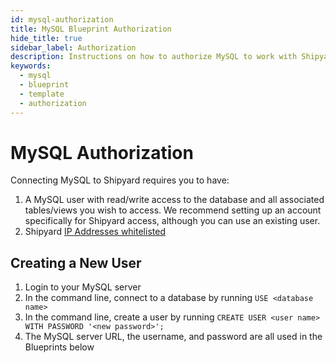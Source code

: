 ```yaml
---
id: mysql-authorization
title: MySQL Blueprint Authorization
hide_title: true
sidebar_label: Authorization
description: Instructions on how to authorize MySQL to work with Shipyard's low-code MySQL templates.
keywords:
  - mysql
  - blueprint
  - template
  - authorization
---
```


# MySQL Authorization

Connecting MySQL to Shipyard requires you to have:
1. A MySQL user with read/write access to the database and all associated tables/views you wish to access. We recommend setting up an account specifically for Shipyard access, although you can use an existing user.
2. Shipyard [IP Addresses whitelisted](../../faqs/security/ip-whitelist.md)

## Creating a New User

1. Login to your MySQL server  
2. In the command line, connect to a database by running `USE <database name>`  
3. In the command line, create a user by running `CREATE USER <user name> WITH PASSWORD '<new password>';`  
4. The MySQL server URL, the username, and password are all used in the Blueprints below  